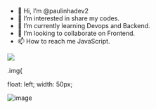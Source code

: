 
- 👋 Hi, I’m @paulinhadev2
- 👀 I’m interested in share my codes.
- 🌱 I’m currently learning Devops and Backend.     
- 💞️ I’m looking to collaborate on Frontend.
- 📫 How to reach me JavaScript.

<!---
paulinhadev2/paulinhadev2 is a ✨ special ✨ repository because its `README.md` (this file) appears on your GitHub profile.
You can click the Preview link to take a look at your changes.
--->




<img src = https://user-images.githubusercontent.com/121134832/211650551-3c501542-d151-40e2-8cf5-2ac7d94d41bb.png />

.img{

  float: left;
  width: 50px;


![image](https://user-images.githubusercontent.com/121134832/211650551-3c501542-d151-40e2-8cf5-2ac7d94d41bb.png)


